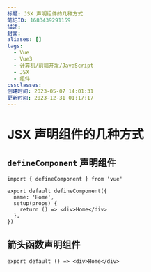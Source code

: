 ```yaml
---
标题: JSX 声明组件的几种方式
笔记ID: 1683439291159
描述: 
封面: 
aliases: []
tags:
  - Vue
  - Vue3
  - 计算机/前端开发/JavaScript
  - JSX
  - 组件
cssclasses: 
创建时间: 2023-05-07 14:01:31
更新时间: 2023-12-31 01:17:17
---
```


# JSX 声明组件的几种方式

## `defineComponent` 声明组件

```tsx
import { defineComponent } from 'vue'

export default defineComponent({
  name: 'Home',
  setup(props) {
    return () => <div>Home</div>
  },
})
```

## 箭头函数声明组件

```tsx
export default () => <div>Home</div>
```
